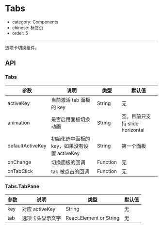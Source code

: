 # Tabs

- category: Components
- chinese: 标签页
- order: 5

---

选项卡切换组件。

## API

### Tabs

| 参数             | 说明                                         | 类型     | 默认值     |
|------------------|----------------------------------------------|----------|------------|
| activeKey        | 当前激活 tab 面板的 key                      | String   | 无         |
| animation           | 是否启用面板切换动画                         | String  | 空。目前只支持 slide-horizontal       |
| defaultActiveKey | 初始化选中面板的 key，如果没有设置 activeKey | String   | 第一个面板 |
| onChange         | 切换面板的回调                               | Function | 无         |
| onTabClick       | tab 被点击的回调                             | Function | 无         |


### Tabs.TabPane

| 参数 | 说明                | 类型   | 默认值 |
|------|---------------------|--------|--------|
| key  | 对应 activeKey      | String | 无     |
| tab  | 选项卡头显示文字|React.Element or String | 无     |
